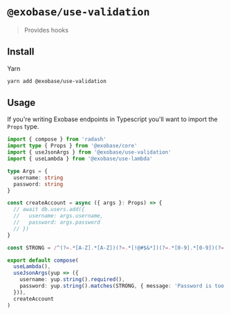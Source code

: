 # `@exobase/use-validation`

> Provides hooks 

## Install

Yarn

```sh
yarn add @exobase/use-validation
```

## Usage

If you're writing Exobase endpoints in Typescript you'll want to import the `Props` type.

```ts
import { compose } from 'radash'
import type { Props } from '@exobase/core'
import { useJsonArgs } from '@exobase/use-validation'
import { useLambda } from '@exobase/use-lambda'

type Args = {
  username: string
  password: string
}

const createAccount = async ({ args }: Props) => {
  // await db.users.add({ 
  //   username: args.username,
  //   password: args.password
  // })
}

const STRONG = /^(?=.*[A-Z].*[A-Z])(?=.*[!@#$&*])(?=.*[0-9].*[0-9])(?=.*[a-z].*[a-z].*[a-z]).{8}$/

export default compose(
  useLambda(),
  useJsonArgs(yup => ({
    username: yup.string().required(),
    password: yup.string().matches(STRONG, { message: 'Password is too weak' }).required()
  })),
  createAccount
)
```
